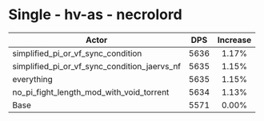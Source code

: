 # Single - hv-as - necrolord
| Actor | DPS | Increase |
|---|:---:|:---:|
|simplified_pi_or_vf_sync_condition|5636|1.17%|
|simplified_pi_or_vf_sync_condition_jaervs_nf|5635|1.15%|
|everything|5635|1.15%|
|no_pi_fight_length_mod_with_void_torrent|5634|1.13%|
|Base|5571|0.00%|
